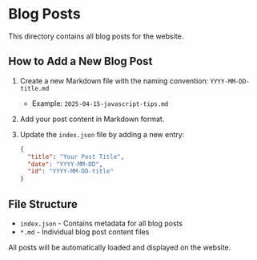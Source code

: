 # Blog Posts

This directory contains all blog posts for the website.

## How to Add a New Blog Post

1. Create a new Markdown file with the naming convention: `YYYY-MM-DD-title.md`
   - Example: `2025-04-15-javascript-tips.md`

2. Add your post content in Markdown format.

3. Update the `index.json` file by adding a new entry:
   ```json
   {
     "title": "Your Post Title",
     "date": "YYYY-MM-DD",
     "id": "YYYY-MM-DD-title"
   }
   ```

## File Structure

- `index.json` - Contains metadata for all blog posts
- `*.md` - Individual blog post content files

All posts will be automatically loaded and displayed on the website. 